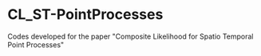 # CL_ST-PointProcesses
Codes developed for the paper "Composite Likelihood for Spatio Temporal Point Processes"
